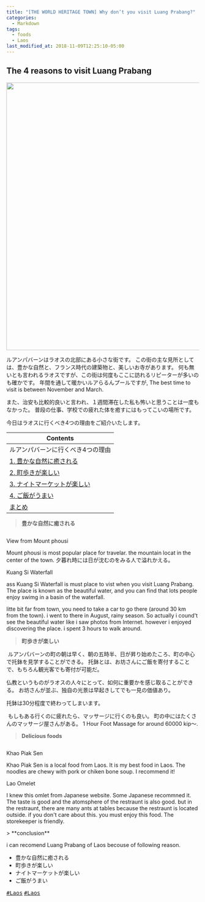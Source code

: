 ```yaml
---
title: "[THE WORLD HERITAGE TOWN] Why don’t you visit Luang Prabang?"
categories:
  - Markdown
tags:
  - foods
  - Laos
last_modified_at: 2018-11-09T12:25:10-05:00
---
```

## The 4 reasons to visit Luang Prabang
<img src="/assets/images/Laostop.jpg" class="align-center" alt="" width="700">

ルアンパバーンはラオスの北部にある小さな街です。
この街の主な見所としては、豊かな自然と、フランス時代の建築物と、美しいお寺があります。
何も無いとも言われるラオスですが、この街は何度もここに訪れるリピーターが多いのも確かです。
年間を通して暖かいルアらるんプールですが,
The best time to visit is between November and March.

また、治安も比較的良いと言われ、１週間滞在した私も怖いと思うことは一度もなかった。
普段の仕事、学校での疲れた体を癒すにはもってこいの場所です。<br>

今日はラオスに行くべき4つの理由をご紹介いたします。


| Contents        |
| --------         |
| ルアンパバーンに行くべき4つの理由 |
|  [1. 豊かな自然に癒される](#r1)    |         
|  [2. 町歩きが楽しい](#r2)    |         
|  [3. ナイトマーケットが楽しい](#r3) |         
|  [4. ご飯がうまい](#r4) |
|  [まとめ](#r5) |


> **豊かな自然に癒される**

<img src="https://github.com/i-like-hamigaki/i-like-hamigaki.github.io/blob/master/img/IMGP2006.JPG?raw=true" class="align-center" alt="">
<p class="text-right">View from Mount phousi</p>
Mount phousi is most popular place for travelar. the mountain locat in the center of the town.
夕暮れ時には日が沈むのをみる人で溢れかえる。

<img src="https://raw.githubusercontent.com/i-like-hamigaki/i-like-hamigaki.github.io/master/img/IMGP0113.jpg" class="align-center" alt="">
<p class="text-right">Kuang Si Waterfall</p>ass
Kuang Si Waterfall is must place to vist when you visit Luang Prabang.
The place is known as the beautiful water, and you can find that lots people enjoy swimg in a basin of the waterfall.

litte bit far from town, you need to take a car to go there (around 30 km from the town).
i went to there in August, rainy season. So actually i cound't see the beautiful water like i saw photos from Internet.
however i enjoyed discovering the place. i spent 3 hours to walk around.

> **町歩きが楽しい**

<img src="/assets/images/IMGP1950A.JPG" class="align-center" alt="">
ルアンパバーンの町の朝は早く、朝の五時半、日が昇り始めたころ、町の中心で托鉢を見学することができる。
托鉢とは、お坊さんにご飯を寄付することで、もちろん観光客でも寄付が可能だ。

仏教というものがラオスの人々にとって、如何に重要かを感じ取ることができる。
お坊さんが並ぶ、独自の光景は早起きしてでも一見の価値あり。

托鉢は30分程度で終わってしまいます。

<img src="https://raw.githubusercontent.com/i-like-hamigaki/i-like-hamigaki.github.io/master/img/laos/IMG_2100.JPG" class="align-center" alt="">
もしもある行くのに疲れたら、マッサージに行くのも良い。
町の中にはたくさんのマッサージ屋さんがある。
1 Hour Foot Massage for around 60000 kip〜.

> **Delicious foods**

<img src="https://raw.githubusercontent.com/i-like-hamigaki/i-like-hamigaki.github.io/master/img/laos/IMG_2099.JPG" class="align-center" alt="">
<p class="text-right">Khao Piak Sen</p>
Khao Piak Sen is a local food from Laos. It is my best food in Laos.
The noodles are chewy with pork or chiken bone soup. I recommend it!

<img src="https://raw.githubusercontent.com/i-like-hamigaki/i-like-hamigaki.github.io/master/img/laos/IMG_2042.JPG" class="align-center" alt="">
<p class="text-right">Lao Omelet</p>
I knew this omlet from Japanese website. Some Japanese recommned it.
The taste is good and the atomsphere of the restraunt is also good.
but in the restraunt, there are many ants at tables because the restraunt is located outside.
if you don't care about this. you must enjoy this food. The storekeeper is friendly.
<p id="r5"></p>
> **conclusion** 

i can recomend Luang Prabang of Laos becouse of following reason.<br>
- 豊かな自然に癒される   
- 町歩きが楽しい     
- ナイトマーケットが楽しい          
- ご飯がうまい 

 
 
[<kbd>#Laos</kbd>](https://i-like-hamigaki.github.io/tags/#laos) [<kbd>#Laos</kbd>](#)



